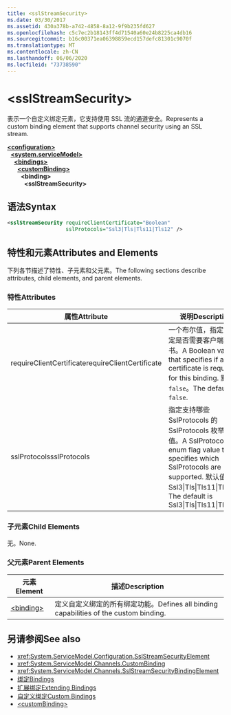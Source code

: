 ```yaml
---
title: <sslStreamSecurity>
ms.date: 03/30/2017
ms.assetid: 430a378b-a742-4858-8a12-9f9b235fd627
ms.openlocfilehash: c5c7ec2b18143ff4d71540a60e24b8225ca4db16
ms.sourcegitcommit: b16c00371ea06398859ecd157defc81301c9070f
ms.translationtype: MT
ms.contentlocale: zh-CN
ms.lasthandoff: 06/06/2020
ms.locfileid: "73738590"
---
```

# \<sslStreamSecurity>
<span data-ttu-id="91a09-101">表示一个自定义绑定元素，它支持使用 SSL 流的通道安全。</span><span class="sxs-lookup"><span data-stu-id="91a09-101">Represents a custom binding element that supports channel security using an SSL stream.</span></span>  
  
[**\<configuration>**](../configuration-element.md)\
&nbsp;&nbsp;[**\<system.serviceModel>**](system-servicemodel.md)\
&nbsp;&nbsp;&nbsp;&nbsp;[**\<bindings>**](bindings.md)\
&nbsp;&nbsp;&nbsp;&nbsp;&nbsp;&nbsp;[**\<customBinding>**](custombinding.md)\
&nbsp;&nbsp;&nbsp;&nbsp;&nbsp;&nbsp;&nbsp;&nbsp;**\<binding>**\
&nbsp;&nbsp;&nbsp;&nbsp;&nbsp;&nbsp;&nbsp;&nbsp;&nbsp;&nbsp;**\<sslStreamSecurity>**  
  
## <a name="syntax"></a><span data-ttu-id="91a09-102">语法</span><span class="sxs-lookup"><span data-stu-id="91a09-102">Syntax</span></span>  
  
```xml  
<sslStreamSecurity requireClientCertificate="Boolean"
                   sslProtocols="Ssl3|Tls|Tls11|Tls12" />
```  
  
## <a name="attributes-and-elements"></a><span data-ttu-id="91a09-103">特性和元素</span><span class="sxs-lookup"><span data-stu-id="91a09-103">Attributes and Elements</span></span>  
 <span data-ttu-id="91a09-104">下列各节描述了特性、子元素和父元素。</span><span class="sxs-lookup"><span data-stu-id="91a09-104">The following sections describe attributes, child elements, and parent elements.</span></span>  
  
### <a name="attributes"></a><span data-ttu-id="91a09-105">特性</span><span class="sxs-lookup"><span data-stu-id="91a09-105">Attributes</span></span>  
  
|<span data-ttu-id="91a09-106">属性</span><span class="sxs-lookup"><span data-stu-id="91a09-106">Attribute</span></span>|<span data-ttu-id="91a09-107">说明</span><span class="sxs-lookup"><span data-stu-id="91a09-107">Description</span></span>|  
|---------------|-----------------|  
|<span data-ttu-id="91a09-108">requireClientCertificate</span><span class="sxs-lookup"><span data-stu-id="91a09-108">requireClientCertificate</span></span>|<span data-ttu-id="91a09-109">一个布尔值，指定此绑定是否需要客户端证书。</span><span class="sxs-lookup"><span data-stu-id="91a09-109">A Boolean value that specifies if a client certificate is required for this binding.</span></span> <span data-ttu-id="91a09-110">默认为 `false`。</span><span class="sxs-lookup"><span data-stu-id="91a09-110">The default is `false`.</span></span>|  
|<span data-ttu-id="91a09-111">sslProtocols</span><span class="sxs-lookup"><span data-stu-id="91a09-111">sslProtocols</span></span>|<span data-ttu-id="91a09-112">指定支持哪些 SslProtocols 的 SslProtocols 枚举标志值。</span><span class="sxs-lookup"><span data-stu-id="91a09-112">A SslProtocols enum flag value that specifies which SslProtocols are supported.</span></span> <span data-ttu-id="91a09-113">默认值为 Ssl3&#124;Tls&#124;Tls11&#124;Tls12。</span><span class="sxs-lookup"><span data-stu-id="91a09-113">The default is Ssl3&#124;Tls&#124;Tls11&#124;Tls12.</span></span>|  
  
### <a name="child-elements"></a><span data-ttu-id="91a09-114">子元素</span><span class="sxs-lookup"><span data-stu-id="91a09-114">Child Elements</span></span>  
 <span data-ttu-id="91a09-115">无。</span><span class="sxs-lookup"><span data-stu-id="91a09-115">None.</span></span>  
  
### <a name="parent-elements"></a><span data-ttu-id="91a09-116">父元素</span><span class="sxs-lookup"><span data-stu-id="91a09-116">Parent Elements</span></span>  
  
|<span data-ttu-id="91a09-117">元素</span><span class="sxs-lookup"><span data-stu-id="91a09-117">Element</span></span>|<span data-ttu-id="91a09-118">描述</span><span class="sxs-lookup"><span data-stu-id="91a09-118">Description</span></span>|  
|-------------|-----------------|  
|[\<binding>](bindings.md)|<span data-ttu-id="91a09-119">定义自定义绑定的所有绑定功能。</span><span class="sxs-lookup"><span data-stu-id="91a09-119">Defines all binding capabilities of the custom binding.</span></span>|  
  
## <a name="see-also"></a><span data-ttu-id="91a09-120">另请参阅</span><span class="sxs-lookup"><span data-stu-id="91a09-120">See also</span></span>

- <xref:System.ServiceModel.Configuration.SslStreamSecurityElement>
- <xref:System.ServiceModel.Channels.CustomBinding>
- <xref:System.ServiceModel.Channels.SslStreamSecurityBindingElement>
- [<span data-ttu-id="91a09-121">绑定</span><span class="sxs-lookup"><span data-stu-id="91a09-121">Bindings</span></span>](../../../wcf/bindings.md)
- [<span data-ttu-id="91a09-122">扩展绑定</span><span class="sxs-lookup"><span data-stu-id="91a09-122">Extending Bindings</span></span>](../../../wcf/extending/extending-bindings.md)
- [<span data-ttu-id="91a09-123">自定义绑定</span><span class="sxs-lookup"><span data-stu-id="91a09-123">Custom Bindings</span></span>](../../../wcf/extending/custom-bindings.md)
- [\<customBinding>](custombinding.md)
